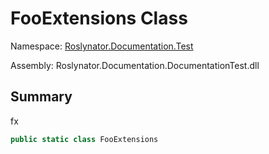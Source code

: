 # FooExtensions Class

Namespace: [Roslynator.Documentation.Test](../README.md)

Assembly: Roslynator\.Documentation\.DocumentationTest\.dll

## Summary

fx

```csharp
public static class FooExtensions
```


